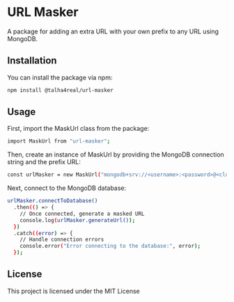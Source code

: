 # URL Masker

A package for adding an extra URL with your own prefix to any URL using MongoDB.

## Installation

You can install the package via npm:

```bash
npm install @talha4real/url-masker
```

## Usage
First, import the MaskUrl class from the package:
```bash
import MaskUrl from "url-masker";
```
Then, create an instance of MaskUrl by providing the MongoDB connection string and the prefix URL:
```bash
const urlMasker = new MaskUrl("mongodb+srv://<username>:<password>@<cluster-address>/<database>","https://example.com");
```

Next, connect to the MongoDB database:
```bash
urlMasker.connectToDatabase()
  .then(() => {
    // Once connected, generate a masked URL
    console.log(urlMasker.generateUrl());
  })
  .catch((error) => {
    // Handle connection errors
    console.error("Error connecting to the database:", error);
  });
```

## License
This project is licensed under the MIT License






